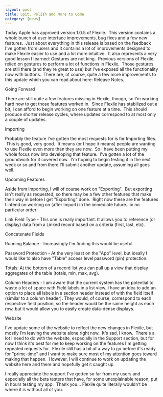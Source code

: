 ```yaml
---
layout: post
title: Spit, Polish and More to Come
category: [news]
---
```


Today Apple has approved version 1.0.5 of Flexile.  This version contains a whole bunch of user interface improvements, bug fixes and a few new features.  ​Just about everything in this release is based on the feedback I've gotten from users and it contains a lot of improvements designed to make Flexile easier to use and a lot more intuitive.  It also represents a very good lesson I learned: Gestures are not king.  Previous versions of Flexile relied on gestures to perform a lot of functions in Flexile.  Those gestures are still there (and they're great to use) but I've exposed all the functionality now with buttons.  There are, of course, quite a few more improvements to this update which you can read about here: ​Release Notes.

Going Forward

There are still quite a few features missing in Flexile, though, so I'm working hard now to get those features worked in.  Since Flexile has stabilized out a bit, I can afford to begin working on one feature at a time.  This should produce shorter release cycles, where updates correspond to at most only a couple of updates.  

Importing

Probably the feature I've gotten the most requests for is for Importing files.  This is good, very good.  It means (or I hope it means) people are wanting to use Flexile even more than they are now.  So I have been putting my whole focus now into developing that feature.  I've gotten a lot of the groundwork for it covered now.  I'm hoping to begin testing it in the next week or so and from there I'll submit another update, assuming all goes well.

Upcoming Features

Aside from Importing, I will of course work on "Exporting".  But exporting isn't really as requested, so there may be a few other features that make their way in before I get "Exporting" done.  Right now these are the features I intend on working on (after Import) in the immediate future...in no particular order:

Link Field Type - This one is really important. It allows you to reference (or display) data from a Linked record based on a criteria (first, last, etc). ​

Concatenate Fields

Running Balance - Increasingly I'm finding this would be useful

Password Protection - At the very least on the "App" level, but ideally I would like to also have "Table" access level password (pin) protection.​

​Totals: At the bottom of a record list you can pull up a view that display aggregates of the table (totals, min, max, avg).

Column Headers - I am aware that the current system has the potential to waste a lot of space with Field labels in a list view. I have an idea to add an option to place all labels in a section header instead of with the field itself (similar to a column header). They would, of course, correspond to each respective field position, so the header would be the same height as each row, but it would allow you to easily create data-dense displays.

Website

I've update some of the website to reflect the new changes in Flexile, but mostly I'm leaving the website alone right now.  It's sad, I know.  There's a lot I need to do with the website, especially in the Support section, but for now I think it's best for me to keep working on the features I'm getting repeated requests for.  ​Flexile still has a bit of a way to go before it's ready for "prime-time" and I want to make sure most of my attention goes toward making that happen.  However, I will continue to work on updating the website here and there and hopefully get it caught up.

​I really appreciate the support I've gotten so far from my users and especially all the beta testers that have, for some unexplainable reason, put in hours testing my app.  Thank you... Flexile quite literally wouldn't be where it is without all of you.

